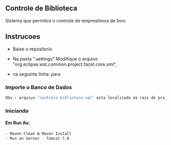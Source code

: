 ## Controle de Biblioteca

Sistema que permitira o controle de emprestimos de livro

## Instrucoes

- Baixe o repositorio

- Na pasta "\.settings" Modifique o arquivo "org.eclipse.wst.common.project.facet.core.xml",
- na seguinte linha: <installed facet="jst.web" version="3.1"/>  para  <installed facet="jst.web" version="3.0"/>

### Importe o Banco de Dados
```bash
Obs.: arquivo "controle_biblioteca.sql" esta localizado na raiz do projeto
```

### Iniciando

#### Em Run As:

```bash
- Maven Clean & Maven Install
- Run on Server - Tomcat 7.0
```